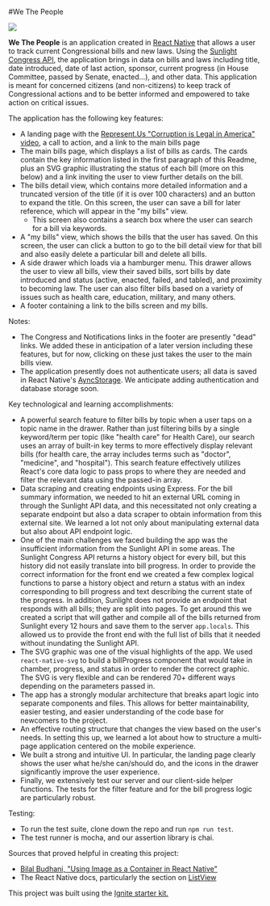 #We The People

![](https://media.giphy.com/media/3o7bu8DjJLh9KF01mo/giphy.gif)

**We The People** is an application created in [React Native](https://github.com/facebook/react-native) that allows a user to track current Congressional bills and new laws. Using the [Sunlight Congress API](https://sunlightlabs.github.io/congress/), the application brings in data on bills and laws including title, date introduced, date of last action, sponsor, current progress (in House Committee, passed by Senate, enacted...), and other data. This application is meant for concerned citizens (and non-citizens) to keep track of Congressional actions and to be better informed and empowered to take action on critical issues.

The application has the following key features:

* A landing page with the [Represent.Us "Corruption is Legal in America" video](https://www.youtube.com/watch?v=5tu32CCA_Ig), a call to action, and a link to the main bills page
* The main bills page, which displays a list of bills as cards. The cards contain the key information listed in the first paragraph of this Readme, plus an SVG graphic illustrating the status of each bill (more on this below) and a link inviting the user to view further details on the bill.
* The bills detail view, which contains more detailed information and a truncated version of the title (if it is over 100 characters) and an button to expand the title. On this screen, the user can save a bill for later reference, which will appear in the "my bills" view.
  * This screen also contains a search box where the user can search for a bill via keywords.
* A "my bills" view, which shows the bills that the user has saved. On this screen, the user can click a button to go to the bill detail view for that bill and also easily delete a particular bill and delete all bills.
* A side drawer which loads via a hamburger menu. This drawer allows the user to view all bills, view their saved bills, sort bills by date introduced and status (active, enacted, failed, and tabled), and proximity to becoming law. The user can also filter bills based on a variety of issues such as health care, education, military, and many others.
* A footer containing a link to the bills screen and my bills.

Notes:
  * The Congress and Notifications links in the footer are presently "dead" links. We added these in anticipation of a later version including these features, but for now, clicking on these just takes the user to the main bills view.
  * The application presently does not authenticate users; all data is saved in React Native's [AyncStorage](https://facebook.github.io/react-native/docs/asyncstorage.html). We anticipate adding authentication and database storage soon.

Key technological and learning accomplishments:

* A powerful search feature to filter bills by topic when a user taps on a topic name in the drawer. Rather than just filtering bills by a single keyword/term per topic (like "health care" for Health Care), our search uses an array of built-in key terms to more effectively display relevant bills (for health care, the array includes terms such as "doctor", "medicine", and "hospital"). This search feature effectively utilizes React's core data logic to pass props to where they are needed and filter the relevant data using the passed-in array.
* Data scraping and creating endpoints using Express. For the bill summary information, we needed to hit an external URL coming in through the Sunlight API data, and this necessitated not only creating a separate endpoint but also a data scraper to obtain information from this external site. We learned a lot not only about manipulating external data but also about API endpoint logic.
* One of the main challenges we faced building the app was the insufficient information from the Sunlight API in some areas. The Sunlight Congress API returns a history object for every bill, but this history did not easily translate into bill progress. In order to provide the correct information for the front end we created a few complex logical functions to parse a history object and return a status with an index corresponding to bill progress and text describing the current state of the progress. In addition, Sunlight does not provide an endpoint that responds with all bills; they are split into pages. To get around this we created a script that will gather and compile all of the bills returned from Sunlight every 12 hours and save them to the server `app.locals`. This allowed us to provide the front end with the full list of bills that it needed without inundating the Sunlight API.
* The SVG graphic was one of the visual highlights of the app. We used `react-native-svg` to build a billProgress component that would take in chamber, progress, and status in order to render the correct graphic. The SVG is very flexible and can be rendered 70+ different ways depending on the parameters passed in.
* The app has a strongly modular architecture that breaks apart logic into separate components and files. This allows for better maintainability, easier testing, and easier understanding of the code base for newcomers to the project.
* An effective routing structure that changes the view based on the user's needs. In setting this up, we learned a lot about how to structure a multi-page application centered on the mobile experience.
* We built a strong and intuitive UI. In particular, the landing page clearly shows the user what he/she can/should do, and the icons in the drawer significantly improve the user experience.
* Finally, we extensively test our server and our client-side helper functions. The tests for the filter feature and for the bill progress logic are particularly robust.

Testing:

* To run the test suite, clone down the repo and run `npm run test`.
* The test runner is mocha, and our assertion library is chai.

Sources that proved helpful in creating this project:

* [Bilal Budhani, "Using Image as a Container in React Native"](http://blog.bigbinary.com/2016/04/28/using-image-as-a-container-in-react-native.html)
* The React Native docs, particularly the section on [ListView](https://facebook.github.io/react-native/docs/using-a-listview.html)

This project was built using the [Ignite starter kit.](https://github.com/infinitered/ignite)
